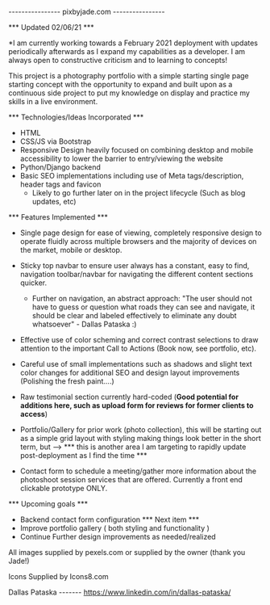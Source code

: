  ---------------- pixbyjade.com ----------------

*** Updated 02/06/21 ***

*I am currently working towards a February 2021 deployment with updates periodically afterwards as I expand my capabilities as a developer.  I am always open to constructive criticism and to learning to concepts! 

This project is a photography portfolio with a simple starting single page starting concept with the opportunity to expand and built upon as a continuous side project to put my knowledge on display and practice my skills in a live environment.

*** Technologies/Ideas Incorporated ***
- HTML
- CSS/JS via Bootstrap
- Responsive Design heavily focused on combining desktop and mobile accessibility to lower the barrier to entry/viewing the website
- Python/Django backend
- Basic SEO implementations including use of Meta tags/description, header tags and favicon
  - Likely to go further later on in the project lifecycle (Such as blog updates, etc)


*** Features Implemented ***
- Single page design for ease of viewing, completely responsive design to operate fluidly across multiple browsers and the majority of devices on the market, mobile or desktop.

- Sticky top navbar to ensure user always has a constant, easy to find, navigation toolbar/navbar for navigating the different content sections    quicker.   
  - Further on navigation, an abstract approach: "The user should not have to guess or question what roads they can see and navigate, it should be clear and labeled effectively to eliminate any doubt whatsoever" - Dallas Pataska :) 

- Effective use of color scheming and correct contrast selections to draw attention to the important Call to Actions (Book now, see portfolio, etc).

- Careful use of small implementations such as shadows and slight text color changes for additional SEO and design layout improvements (Polishing the fresh paint....)

- Raw testimonial section currently hard-coded (**Good potential for additions here, such as upload form for reviews for former clients to access**)

- Portfolio/Gallery for prior work (photo collection), this will be starting out as a simple grid layout with styling making things look better in the short term, but --> *** this is another area I am targeting to rapidly update post-deployment as I find the time ***

- Contact form to schedule a meeting/gather more information about the photoshoot session services that are offered.  Currently a front end clickable prototype ONLY.  

*** Upcoming goals ***
- Backend contact form configuration  *** Next item ***
- Improve portfolio gallery ( both styling and functionality )
- Continue Further design improvements as needed/realized
  


All images supplied by pexels.com or supplied by the owner (thank you Jade!)

Icons Supplied by Icons8.com
  

Dallas Pataska ------- https://www.linkedin.com/in/dallas-pataska/
